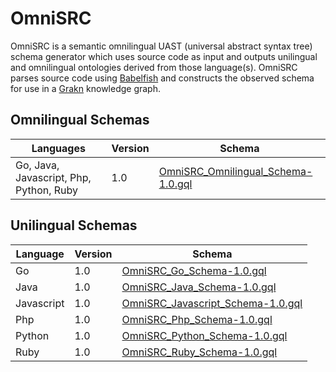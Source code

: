 # OmniSRC
OmniSRC is a semantic omnilingual UAST (universal abstract syntax tree) schema generator which uses source code as input and outputs unilingual and omnilingual ontologies derived from those language(s).
OmniSRC parses source code using [Babelfish](https://github.com/bblfsh/bblfshd) and constructs the observed schema for use in a [Grakn](https://github.com/graknlabs/grakn) knowledge graph. 

## Omnilingual Schemas

| Languages   | Version     | Schema      |
| ----------- | ----------- | ----------- |
| Go, Java, Javascript, Php, Python, Ruby | 1.0 | [OmniSRC_Omnilingual_Schema-1.0.gql](https://github.com/CodeBrig/OmniSRC/blob/master/src/main/resources/schema/omnilingual/OmniSRC_Omnilingual_Schema-1.0.gql) |

## Unilingual Schemas

| Language    | Version     | Schema      |
| ----------- | ----------- | ----------- |
| Go          | 1.0         | [OmniSRC_Go_Schema-1.0.gql](https://github.com/CodeBrig/OmniSRC/blob/master/src/main/resources/schema/unilingual/go/OmniSRC_Go_Schema-1.0.gql) |
| Java        | 1.0         | [OmniSRC_Java_Schema-1.0.gql](https://github.com/CodeBrig/OmniSRC/blob/master/src/main/resources/schema/unilingual/java/OmniSRC_Java_Schema-1.0.gql) |
| Javascript  | 1.0         | [OmniSRC_Javascript_Schema-1.0.gql](https://github.com/CodeBrig/OmniSRC/blob/master/src/main/resources/schema/unilingual/javascript/OmniSRC_Javascript_Schema-1.0.gql) |
| Php         | 1.0         | [OmniSRC_Php_Schema-1.0.gql](https://github.com/CodeBrig/OmniSRC/blob/master/src/main/resources/schema/unilingual/php/OmniSRC_Php_Schema-1.0.gql) |
| Python      | 1.0         | [OmniSRC_Python_Schema-1.0.gql](https://github.com/CodeBrig/OmniSRC/blob/master/src/main/resources/schema/unilingual/python/OmniSRC_Python_Schema-1.0.gql) |
| Ruby        | 1.0         | [OmniSRC_Ruby_Schema-1.0.gql](https://github.com/CodeBrig/OmniSRC/blob/master/src/main/resources/schema/unilingual/ruby/OmniSRC_Ruby_Schema-1.0.gql) |
